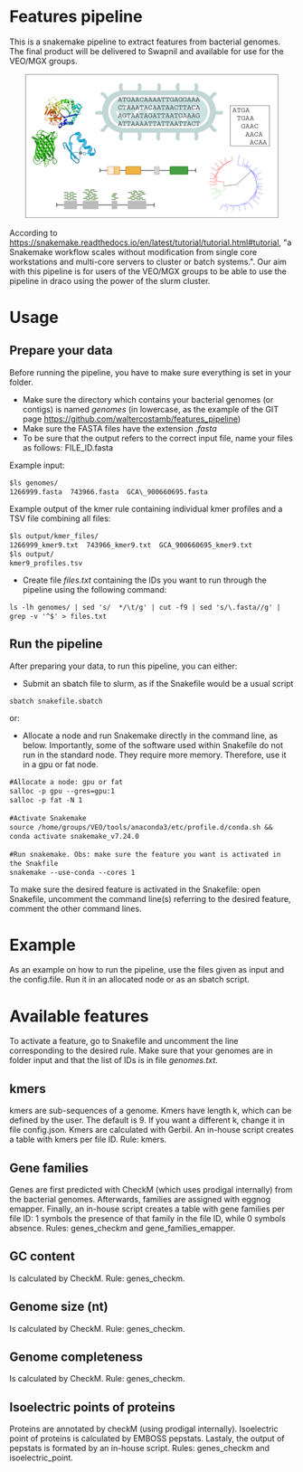 # Features pipeline

This is a snakemake pipeline to extract features from bacterial genomes. The final product will be delivered to Swapnil and available for use for the VEO/MGX groups.

<p align="center">
  <img src="./figures/features_pipeline.png" alt="Alt Text" width="450"/>
</p>

According to https://snakemake.readthedocs.io/en/latest/tutorial/tutorial.html#tutorial, "a Snakemake workflow scales without modification from single core workstations and multi-core servers to cluster or batch systems.". Our aim with this pipeline is for users of the VEO/MGX groups to be able to use the pipeline in draco using the power of the slurm cluster.  

# Usage

## Prepare your data

Before running the pipeline, you have to make sure everything is set in your folder.

- Make sure the directory which contains your bacterial genomes (or contigs) is named *genomes* (in lowercase, as the example of the GIT page https://github.com/waltercostamb/features_pipeline)
- Make sure the FASTA files have the extension *.fasta*
- To be sure that the output refers to the correct input file, name your files as follows: FILE\_ID.fasta

Example input:  

```
$ls genomes/
1266999.fasta  743966.fasta  GCA\_900660695.fasta
```

Example output of the kmer rule containing individual kmer profiles and a TSV file combining all files:

```
$ls output/kmer_files/ 
1266999_kmer9.txt  743966_kmer9.txt  GCA_900660695_kmer9.txt
$ls output/
kmer9_profiles.tsv
```

- Create file *files.txt* containing the IDs you want to run through the pipeline using the following command:

```
ls -lh genomes/ | sed 's/  */\t/g' | cut -f9 | sed 's/\.fasta//g' | grep -v '^$' > files.txt
```

## Run the pipeline

After preparing your data, to run this pipeline, you can either:  

- Submit an sbatch file to slurm, as if the Snakefile would be a usual script

```
sbatch snakefile.sbatch 
```

or:

- Allocate a node and run Snakemake directly in the command line, as below. Importantly, some of the software used within Snakefile do not run in the standard node. They require more memory. Therefore, use it in a gpu or fat node.

```
#Allocate a node: gpu or fat
salloc -p gpu --gres=gpu:1 
salloc -p fat -N 1

#Activate Snakemake
source /home/groups/VEO/tools/anaconda3/etc/profile.d/conda.sh && conda activate snakemake_v7.24.0

#Run snakemake. Obs: make sure the feature you want is activated in the Snakfile
snakemake --use-conda --cores 1
```

To make sure the desired feature is activated in the Snakefile: open Snakefile, uncomment the command line(s) referring to the desired feature, comment the other command lines.

# Example

As an example on how to run the pipeline, use the files given as input and the config.file. Run it in an allocated node or as an sbatch script.


# Available features  

To activate a feature, go to Snakefile and uncomment the line corresponding to the desired rule. Make sure that your genomes are in folder input and that the list of IDs is in file *genomes.txt*.

## kmers

kmers are sub-sequences of a genome. Kmers have length k, which can be defined by the user. The default is 9. If you want a different k, change it in file config.json. Kmers are calculated with Gerbil. An in-house script creates a table with kmers per file ID. Rule: kmers.

## Gene families

Genes are first predicted with CheckM (which uses prodigal internally) from the bacterial genomes. Afterwards, families are assigned with eggnog emapper. Finally, an in-house script creates a table with gene families per file ID: 1 symbols the presence of that family in the file ID, while 0 symbols absence.
Rules: genes_checkm and gene_families_emapper. 

## GC content

Is calculated by CheckM. 
Rule: genes_checkm. 

## Genome size (nt)

Is calculated by CheckM. 
Rule: genes_checkm. 

## Genome completeness

Is calculated by CheckM. 
Rule: genes_checkm. 

## Isoelectric points of proteins 

Proteins are annotated by checkM (using prodigal internally). Isoelectric point of proteins is calculated by EMBOSS pepstats. Lastaly, the output of pepstats is formated by an in-house script.
Rules: genes_checkm and isoelectric_point.


